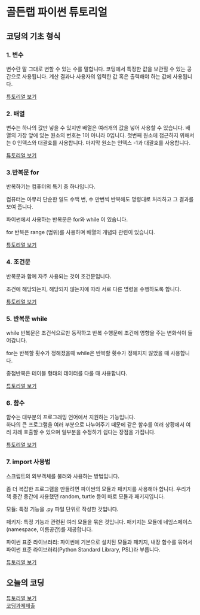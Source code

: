 # 골든랩 파이썬 튜토리얼

## 코딩의 기초 형식

### 1. 변수

변수란 말 그대로 변할 수 있는 수를 말합니다. 코딩에서 특정한 값을 보관힐 수 있는 공간으로 사용됩니다. 계산 결과나 사용자의 입력한 값 혹은 출력해야 하는 값에 사용됩니다.  

[튜토리얼 보기](undefined/index.md)

### 2. 배열

변수는 하나의 값만 넣을 수 있지만 배열은 여러개의 값을 넣어 사용할 수 있습니다. 배열의 가장 앞에 있는 원소의 번호는 1이 아니라 0입니다. 첫번째 원소에 접근하지 위해서는 0 인덱스와 대괄호를 사용합니다. 마지막 원소는 인덱스 -1과 대괄호를 사용합니다.

[튜토리얼 보기](undefined/index-1.md)

### 3.반복문 for

반복하기는 컴퓨터의 특기 중 하나입니다.

컴퓨터는 아무리 단순한 일도 수백 번, 수 만번씩 반복해도 명령대로 처리하고 그 결과를 보여 줍니다.

파이썬에서 사용하는 반복문은 for와 while 이 있습니다.

for 반복은 range (범위)를 사용하며 배열의 개념돠 관련이 있습니다.

[튜토리얼 보기](undefined/index-2.md)

### 4. 조건문

반복문과 함께 자주 사용되는 것이 조건문입니다.

조건에 해당되는지, 해당되지 않는지에 따라 서로 다른 명령을 수행하도록 합니다. 

[튜토리얼 보기](undefined/index-3.md)  

### 5. 반복문 while

while 반복문은 조건식으로만 동작하고 반복 수행문에 조건에 영향을 주는 변화식이 들어갑니다.

for는 반복할 횟수가 정해졌을때 while은 반복할 횟수가 정해지지 않았을 때 사용합니다.

중첩반복은 테이블 형태의 데이터를 다룰 때 사용합니다. 

[튜토리얼 보기](undefined/index-4.md)  

### 6. 함수

함수는 대부분의 프로그래밍 언어에서 지원하는 기능입니다.  
하나의 큰 프로그램을 여러 부분으로 나누어주기 때문에 같은 함수를 여러 상황에서 여러 차례 호출할 수 있으며 일부분을 수정하기 쉽다는 장점을 가집니다.

[튜토리얼 보기](undefined/index-5.md)  

### 7. import 사용법

스크립트의 외부객체를 불러와 사용하는 방법입니다.  
  
좀 더 복잡한 프로그램을 만들려면 파이썬의 모듈과 패키지를 사용해야 합니다. 우리가 책 중간 중간에 사용했던 random, turtle 등이 바로 모듈과 패키지입니다.  

  모듈: 특정 기능을 .py 파일 단위로 작성한 것입니다.

  패키지: 특정 기능과 관련된 여러 모듈을 묶은 것입니다. 패키지는 모듈에 네임스페이스(namespace, 이름공간)를 제공합니다.

  파이썬 표준 라이브러리: 파이썬에 기본으로 설치된 모듈과 패키지, 내장 함수를 묶어서 파이썬 표준 라이브러리(Python Standard Library, PSL)라 부릅니다.  
   
[튜토리얼 보기](undefined/index-6.md)


## 오늘의 코딩

[튜토리얼 보기](undefined/index-7.md)  
[코딩과제제출](https://forms.gle/9MdpUiMauamoSEb97)

